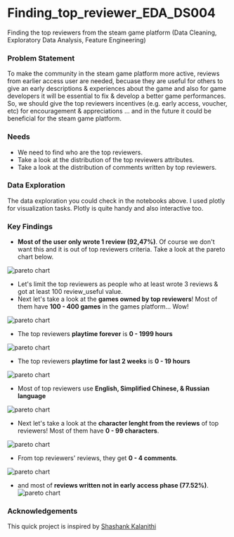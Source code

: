 # Finding_top_reviewer_EDA_DS004
Finding the top reviewers from the steam game platform (Data Cleaning, Exploratory Data Analysis, Feature Engineering)

### Problem Statement
To make the community in the steam game platform more active, reviews from earlier access user are needed, becuase they are useful for others to give an early descriptions & experiences about the game and also for game developers it will be essential to fix & develop a better game performances. So, we should give the top reviewers incentives (e.g. early access, voucher, etc) for encouragement & appreciations ... and in the future it could be beneficial for the steam game platform.

### Needs
- We need to find who are the top reviewers.
- Take a look at the distribution of the top reviewers attributes.
- Take a look at the distribution of comments written by top reviewers.

### Data Exploration
The data exploration you could check in the notebooks above. I used plotly for visualization tasks. Plotly is quite handy and also interactive too.

### Key Findings
- **Most of the user only wrote 1 review (92,47%)**. Of course we don't want this and it is out of top reviewers criteria. Take a look at the pareto chart below.

![pareto chart](./assets/review_pareto.svg)


- Let's limit the top reviewers as people who at least wrote 3 reviews & got at least 100 review_useful value.
- Next let's take a look at the **games owned by top reviewers**! Most of them have **100 - 400 games** in the games platform... Wow!

![pareto chart](./assets/3games_owned_top_reviewers.png)


- The top reviewers **playtime forever** is **0 - 1999 hours**

![pareto chart](./assets/4playtime_forever_top_reviewers.png)


- The top reviewers **playtime for last 2 weeks** is **0 - 19 hours**

![pareto chart](./assets/4playtime_last2weeks_top_reviewers.png)


- Most of top reviewers use **English, Simplified Chinese, & Russian language**

![pareto chart](./assets/5languages_top_reviewers.png)


- Next let's take a look at the **character lenght from the reviews** of top reviewers! Most of them have **0 - 99 characters**.

![pareto chart](./assets/6review_char_top_reviewers.png)


- From top reviewers' reviews, they get **0 - 4 comments**.

![pareto chart](./assets/7comment_count_top_reviewers.png)


- and most of **reviews written not in early access phase (77.52%)**.
![pareto chart](./assets/8review_earlyaccess_reviewers.png)


### Acknowledgements
This quick project is inspired by [Shashank Kalanithi](https://www.youtube.com/c/ShashankKalanithiData)
